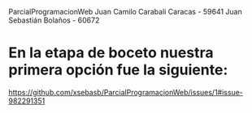  ParcialProgramacionWeb
 Juan Camilo Carabali Caracas - 59641
 Juan Sebastián Bolaños - 60672

# En la etapa de boceto nuestra primera opción fue la siguiente:
https://github.com/xsebasb/ParcialProgramacionWeb/issues/1#issue-982291351

